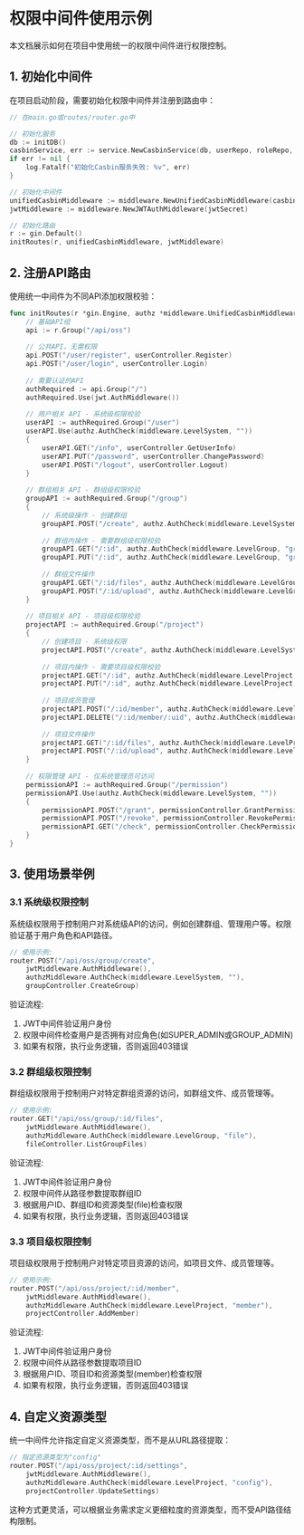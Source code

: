 # 权限中间件使用示例

本文档展示如何在项目中使用统一的权限中间件进行权限控制。

## 1. 初始化中间件

在项目启动阶段，需要初始化权限中间件并注册到路由中：

```go
// 在main.go或routes/router.go中

// 初始化服务
db := initDB()
casbinService, err := service.NewCasbinService(db, userRepo, roleRepo, groupRepo)
if err != nil {
    log.Fatalf("初始化Casbin服务失败: %v", err)
}

// 初始化中间件
unifiedCasbinMiddleware := middleware.NewUnifiedCasbinMiddleware(casbinService)
jwtMiddleware := middleware.NewJWTAuthMiddleware(jwtSecret)

// 初始化路由
r := gin.Default()
initRoutes(r, unifiedCasbinMiddleware, jwtMiddleware)
```

## 2. 注册API路由

使用统一中间件为不同API添加权限校验：

```go
func initRoutes(r *gin.Engine, authz *middleware.UnifiedCasbinMiddleware, jwt *middleware.JWTAuthMiddleware) {
    // 基础API组
    api := r.Group("/api/oss")
    
    // 公共API，无需权限
    api.POST("/user/register", userController.Register)
    api.POST("/user/login", userController.Login)
    
    // 需要认证的API
    authRequired := api.Group("/")
    authRequired.Use(jwt.AuthMiddleware())
    
    // 用户相关 API - 系统级权限校验
    userAPI := authRequired.Group("/user")
    userAPI.Use(authz.AuthCheck(middleware.LevelSystem, ""))
    {
        userAPI.GET("/info", userController.GetUserInfo)
        userAPI.PUT("/password", userController.ChangePassword)
        userAPI.POST("/logout", userController.Logout)
    }
    
    // 群组相关 API - 群组级权限校验
    groupAPI := authRequired.Group("/group")
    {
        // 系统级操作 - 创建群组
        groupAPI.POST("/create", authz.AuthCheck(middleware.LevelSystem, ""), groupController.CreateGroup)
        
        // 群组内操作 - 需要群组级权限校验
        groupAPI.GET("/:id", authz.AuthCheck(middleware.LevelGroup, "group"), groupController.GetGroupInfo)
        groupAPI.PUT("/:id", authz.AuthCheck(middleware.LevelGroup, "group"), groupController.UpdateGroup)
        
        // 群组文件操作
        groupAPI.GET("/:id/files", authz.AuthCheck(middleware.LevelGroup, "file"), fileController.ListGroupFiles)
        groupAPI.POST("/:id/upload", authz.AuthCheck(middleware.LevelGroup, "file"), fileController.UploadFile)
    }
    
    // 项目相关 API - 项目级权限校验
    projectAPI := authRequired.Group("/project")
    {
        // 创建项目 - 系统级权限
        projectAPI.POST("/create", authz.AuthCheck(middleware.LevelSystem, ""), projectController.CreateProject)
        
        // 项目内操作 - 需要项目级权限校验
        projectAPI.GET("/:id", authz.AuthCheck(middleware.LevelProject, "project"), projectController.GetProjectInfo)
        projectAPI.PUT("/:id", authz.AuthCheck(middleware.LevelProject, "project"), projectController.UpdateProject)
        
        // 项目成员管理
        projectAPI.POST("/:id/member", authz.AuthCheck(middleware.LevelProject, "member"), projectController.AddMember)
        projectAPI.DELETE("/:id/member/:uid", authz.AuthCheck(middleware.LevelProject, "member"), projectController.RemoveMember)
        
        // 项目文件操作
        projectAPI.GET("/:id/files", authz.AuthCheck(middleware.LevelProject, "file"), fileController.ListProjectFiles)
        projectAPI.POST("/:id/upload", authz.AuthCheck(middleware.LevelProject, "file"), fileController.UploadProjectFile)
    }
    
    // 权限管理 API - 仅系统管理员可访问
    permissionAPI := authRequired.Group("/permission")
    permissionAPI.Use(authz.AuthCheck(middleware.LevelSystem, ""))
    {
        permissionAPI.POST("/grant", permissionController.GrantPermission)
        permissionAPI.POST("/revoke", permissionController.RevokePermission)
        permissionAPI.GET("/check", permissionController.CheckPermission)
    }
}
```

## 3. 使用场景举例

### 3.1 系统级权限控制

系统级权限用于控制用户对系统级API的访问，例如创建群组、管理用户等。权限验证基于用户角色和API路径。

```go
// 使用示例:
router.POST("/api/oss/group/create", 
    jwtMiddleware.AuthMiddleware(), 
    authzMiddleware.AuthCheck(middleware.LevelSystem, ""),
    groupController.CreateGroup)
```

验证流程:
1. JWT中间件验证用户身份
2. 权限中间件检查用户是否拥有对应角色(如SUPER_ADMIN或GROUP_ADMIN)
3. 如果有权限，执行业务逻辑，否则返回403错误

### 3.2 群组级权限控制

群组级权限用于控制用户对特定群组资源的访问，如群组文件、成员管理等。

```go
// 使用示例:
router.GET("/api/oss/group/:id/files", 
    jwtMiddleware.AuthMiddleware(), 
    authzMiddleware.AuthCheck(middleware.LevelGroup, "file"),
    fileController.ListGroupFiles)
```

验证流程:
1. JWT中间件验证用户身份
2. 权限中间件从路径参数提取群组ID
3. 根据用户ID、群组ID和资源类型(file)检查权限
4. 如果有权限，执行业务逻辑，否则返回403错误

### 3.3 项目级权限控制

项目级权限用于控制用户对特定项目资源的访问，如项目文件、成员管理等。

```go
// 使用示例:
router.POST("/api/oss/project/:id/member", 
    jwtMiddleware.AuthMiddleware(), 
    authzMiddleware.AuthCheck(middleware.LevelProject, "member"),
    projectController.AddMember)
```

验证流程:
1. JWT中间件验证用户身份
2. 权限中间件从路径参数提取项目ID
3. 根据用户ID、项目ID和资源类型(member)检查权限
4. 如果有权限，执行业务逻辑，否则返回403错误

## 4. 自定义资源类型

统一中间件允许指定自定义资源类型，而不是从URL路径提取：

```go
// 指定资源类型为"config"
router.POST("/api/oss/project/:id/settings",
    jwtMiddleware.AuthMiddleware(),
    authzMiddleware.AuthCheck(middleware.LevelProject, "config"),
    projectController.UpdateSettings)
```

这种方式更灵活，可以根据业务需求定义更细粒度的资源类型，而不受API路径结构限制。 